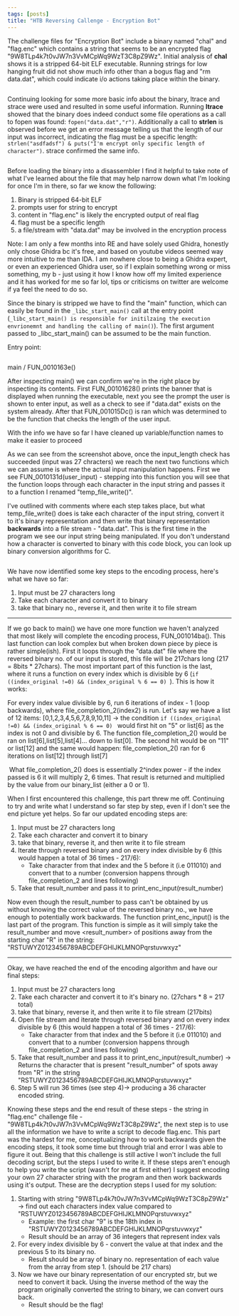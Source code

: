```yaml
---
tags: [posts]
title: "HTB Reversing Callenge - Encryption Bot"
---
```


The challenge files for "Encryption Bot" include a binary named "chal" and "flag.enc" which contains a string that seems to be an encrypted flag "9W8TLp4k7t0vJW7n3VvMCpWq9WzT3C8pZ9Wz". Initial analysis of **chal** shows it is a stripped 64-bit ELF executable. Running strings for low hanging fruit did not show much info other than a bogus flag and "rm data.dat", which could indicate i/o actions taking place within the binary. 

<img src="{{ site.url }}{{ site.baseurl }}/assets/images/Selection_272.png" alt="">


Continuing looking for some more basic info about the binary, ltrace and strace were used and resulted in some useful information. Running **ltrace** showed that the binary does indeed conduct some file operations as a call to fopen was found: ```fopen("data.dat","r")```. Additionally a call to **strlen** is observed before we get an error message telling us that the length of our input was incorrect, indicating the flag must be a specific length: ```strlen("asdfadsf") & puts("I'm encrypt only specific length of character")```. strace confirmed the same info. 

<img src="{{ site.url }}{{ site.baseurl }}/assets/images/Selection_273.png" alt="">

Before loading the binary into a disassembler I find it helpful to take note of what I've learned about the file that may help narrow down what I'm looking for once I'm in there, so far we know the following:
1. Binary is stripped 64-bit ELF
2. prompts user for string to encrypt
3. content in "flag.enc" is likely the encrypted output of real flag
4. flag must be a specific length
5. a file/stream with "data.dat" may be involved in the encryption process

Note: I am only a few months into RE and have solely used Ghidra, honestly only chose Ghidra bc it's free, and based on youtube videos seemed way more intuitive to me than IDA. I am nowhere close to being a Ghidra expert, or even an experienced Ghidra user, so if I explain something wrong or miss something, my b - just using it how I know how off my limited experience and it has worked for me so far lol,  tips or criticisms on twitter are welcome if ya feel the need to do so.  

Since the binary is stripped we have to find the "main" function, which can easily be found in the ```_libc_start_main()``` call at the entry point (```_libc_start_main() is responsible for initilzaing the execution envrionemnt and handling the calling of main()```). The first argument passed to _libc_start_main() can be assumed to be the main function. 

Entry point:

<img src="{{ site.url }}{{ site.baseurl }}/assets/images/Selection_274.png" alt="">


main / FUN_0010163e()
<img src="{{ site.url }}{{ site.baseurl }}/assets/images/Selection_275.png" alt="">

After inspecting main() we can confirm we're in the right place by inspecting its contents. First FUN_00101628() prints the banner that is displayed when running the executable, next you see the prompt the user is shown to enter input, as well as a check to see if "data.dat" exists on the system already. After that FUN_001015Dc() is ran which was determined to be the function that checks the length of the user input.  
<img src="{{ site.url }}{{ site.baseurl }}/assets/images/Selection_277.png" alt="">

With the info we have so far I have cleaned up variable/function names to make it easier to proceed
<img src="{{ site.url }}{{ site.baseurl }}/assets/images/Selection_278.png" alt="">

As we can see from the screenshot above, once the input_length check has succeeded (input was 27 chracters) we reach the next two functions which we can assume is where the actual input manipulation happens. First we see FUN_0010131d(user_input) - stepping into this function you will see that the function loops through each character in the input string and passes it to a function I renamed "temp_file_write()". 

I've outlined with comments where each step takes place, but what temp_file_write() does is take each character of the input string, convert it to it's binary representation and then write that binary representation **backwards** into a file stream - "data.dat". This is the first time in the program we see our input string being manipulated. If you don't understand how a character is converted to binary with this code block, you can look up binary conversion algorithms for C. 

<img src="{{ site.url }}{{ site.baseurl }}/assets/images/Selection_279.png" alt="">

We have now identified some key steps to the encoding process, here's what we have so far:
1. Input must be 27 characters long
2. Take each character and convert it to binary 
3. take that binary no., reverse it, and then write it to file stream

----

If we go back to main() we have one more function we haven't analyzed that most likely will complete the encoding process, FUN_001014ba(). This last function can look complex but when broken down piece by piece is rather simple(ish). First it loops through the "data.dat" file where the reversed binary no. of our input is stored, this file will be 217chars long (217 = 8bits * 27chars). The most important part of this function is the last, where it runs a function on every index which is divisible by 6 (```if ((index_original !=0) && (index_original % 6 == 0) ```).  This is how it works:

For every index value divisible by 6, run 6 iterations of index - 1 (loop backwards), where file_completion_2(index2) is run. Let's say we have a list of 12 items:
[0,1,2,3,4,5,6,7,8,9,10,11] -> the condition ```if ((index_original !=0) && (index_original % 6 == 0) ``` would first hit on "5" or list[6] as the index is not 0 and divisible by 6. The function file_completion_2() would be ran on list[6],list[5],list[4]... down to list[0]. The second hit would be on "11" or list[12] and the same would happen: file_completion_2() ran for 6 iterations on list[12] through list[7]

<img src="{{ site.url }}{{ site.baseurl }}/assets/images/Selection_282.png" alt="">
What file_completion_2() does is essentially 2^index power - if the index passed is 6 it will multiply 2, 6 times. That result is returned and multiplied by the value from our binary_list (either a 0 or 1). 
<img src="{{ site.url }}{{ site.baseurl }}/assets/images/Selection_281.png" alt="">

When I first encountered this challenge, this part threw me off. Continuing to try and write what I understand so far step by step, even if I don't see the end picture yet helps. So far our updated encoding steps are: 
1. Input must be 27 characters long
2. Take each character and convert it to binary 
3. take that binary, reverse it, and then write it to file stream
4. Iterate through reversed binary and on every index divisible by 6 (this would happen a total of 36 times - 217/6):
	- Take character from that index and the 5 before it (i.e 011010) and convert that to a number (conversion happens through file_completion_2 and lines following)
5. Take that result_number and pass it to print_enc_input(result_number)

Now even though the result_number to pass can't be obtained by us without knowing the correct value of the reversed binary no., we have enough to potentially work backwards. The function print_enc_input() is the last part of the program. This function is simple as it will simply take the result_number and move <result_number> of positions away from the starting char "R" in the string:
"RSTUWYZ0123456789ABCDEFGHIJKLMNOPqrstuvwxyz"
<img src="{{ site.url }}{{ site.baseurl }}/assets/images/Selection_283.png" alt="">

---
Okay, we have reached the end of the encoding algorithm and have our final steps:
1. Input must be 27 characters long
2. Take each character and convert it to it's binary no. (27chars * 8 = 217 total)
3. take that binary, reverse it, and then write it to file stream (217bits)
4. Open file stream and iterate through reversed binary and on every index divisible by 6 (this would happen a total of 36 times - 217/6):
	- Take character from that index and the 5 before it (i.e 011010) and convert that to a number (conversion happens through file_completion_2 and lines following)
5. Take that result_number and pass it to print_enc_input(result_number) -> Returns the character that is present "result_number" of spots away from "R" in the string "RSTUWYZ0123456789ABCDEFGHIJKLMNOPqrstuvwxyz"
6. Step 5 will run 36 times (see step 4)-> producing a 36 character encoded string.

Knowing these steps and the end result of these steps - the string in "flag.enc" challenge file - "9W8TLp4k7t0vJW7n3VvMCpWq9WzT3C8pZ9Wz", the next step is to use all the information we have to write a script to decode flag.enc. This part was the hardest for me, conceptualizing how to work backwards given the encoding steps, it took some time but through trial and error I was able to figure it out. Being that this challenge is still active I won't include the full decoding script, but the steps I used to write it. If these steps aren't enough to help you write the script (wasn't for me at first either) I suggest encoding your own 27 character string with the program and then work backwards using it's output. These are the decryption steps I used for my solution:

1. Starting with string "9W8TLp4k7t0vJW7n3VvMCpWq9WzT3C8pZ9Wz" -> find out each characters index value compared to "RSTUWYZ0123456789ABCDEFGHIJKLMNOPqrstuvwxyz"
	- Example: the first char "9" is the 18th index in "RSTUWYZ0123456789ABCDEFGHIJKLMNOPqrstuvwxyz"
	- Result should be an array of 36 integers that represent index vals
2. For every index divisible by 6 - convert the value at that index and the previous 5 to its binary no. 
	- Result should be array of binary no. representation of each value from the array from step 1. (should be 217 chars)
3. Now we have our binary representation of our encrypted str, but we need to convert it back. Using the inverse method of the way the program originally converted the string to binary, we can convert ours back. 
	- Result should be the flag! 

